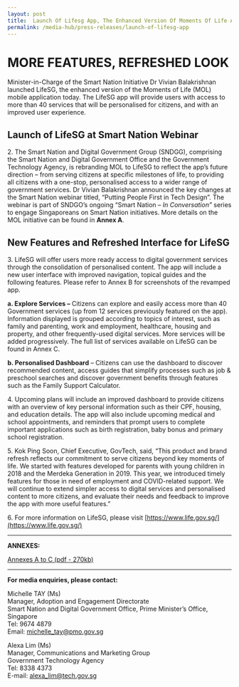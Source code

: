 ```yaml
---
layout: post
title:  Launch Of Lifesg App, The Enhanced Version Of Moments Of Life App
permalink: /media-hub/press-releases/launch-of-lifesg-app
---
```


# MORE FEATURES, REFRESHED LOOK

Minister-in-Charge of the Smart Nation Initiative Dr Vivian Balakrishnan launched LifeSG, the enhanced version of the Moments of Life (MOL) mobile application today. The LifeSG app will provide users with access to more than 40 services that will be personalised for citizens, and with an improved user experience.

## Launch of LifeSG at Smart Nation Webinar

2\.  The Smart Nation and Digital Government Group (SNDGG), comprising the Smart Nation and Digital Government Office and the Government Technology Agency, is rebranding MOL to LifeSG to reflect the app’s future direction – from serving citizens at specific milestones of life, to providing all citizens with a one-stop, personalised access to a wider range of government services. Dr Vivian Balakrishnan announced the key changes at the Smart Nation webinar titled, “Putting People First in Tech Design”. The webinar is part of SNDGO’s ongoing “Smart Nation –  _In Conversation”_ series to engage Singaporeans on Smart Nation initiatives. More details on the MOL initiative can be found in  **Annex A**.

## New Features and Refreshed Interface for LifeSG

3\. LifeSG will  offer users more ready access to digital government services through the consolidation of personalised content. The app will include a new user interface with improved navigation, topical guides and the following features. Please refer to  Annex B for screenshots of the revamped app.

  **a. Explore Services –**  Citizens can explore and easily access more than 40 Government services (up from 12 services previously featured on the app). Information displayed is grouped according to topics of interest, such as family and parenting, work and employment, healthcare, housing and property, and other frequently-used digital services. More services will be added progressively. The full list of services available on LifeSG can be found in  Annex C.

  **b. Personalised Dashboard**  – Citizens can use the dashboard to discover recommended content, access guides that simplify processes such as job & preschool searches and discover government benefits through features such as the Family Support Calculator.

4\. Upcoming plans will include an improved dashboard to provide citizens with an overview of key personal information such as their CPF, housing, and education details. The app will also include upcoming medical and school appointments, and reminders that prompt users to complete important applications such as birth registration, baby bonus and primary school registration.

5\. Kok Ping Soon, Chief Executive, GovTech, said, “This product and brand refresh reflects our commitment to serve citizens beyond key moments of life. We started with features developed for parents with young children in 2018 and the Merdeka Generation in 2019. This year, we introduced timely features for those in need of employment and COVID-related support. We will continue to extend simpler access to digital services and personalised content to more citizens, and evaluate their needs and feedback to improve the app with more useful features.”

6\. For more information on LifeSG, please visit [https://www.life.gov.sg/](https://www.life.gov.sg/)

---

**ANNEXES:**

[Annexes A to C (pdf - 270kb)](/files/press-releases/2020/annexes-launch-of-lifesg-app-the-enhanced-version-of-mol-app.pdf)

---

**For media enquiries, please contact:**

Michelle TAY (Ms)</br>
Manager, Adoption and Engagement Directorate</br>
Smart Nation and Digital Government Office, Prime Minister’s Office, Singapore</br>
Tel: 9674 4879</br>
Email: [michelle_tay@pmo.gov.sg](mailto:michelle_tay@pmo.gov.sg)

Alexa Lim (Ms)</br>
Manager, Communications and Marketing Group</br>
Government Technology Agency</br>
Tel: 8338 4373</br>
E-mail: [alexa_lim@tech.gov.sg](mailto:alexa_lim@tech.gov.sg)
